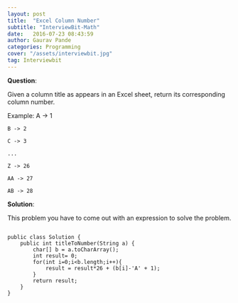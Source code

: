 ```yaml
---
layout: post
title:  "Excel Column Number"
subtitle: "InterviewBit-Math"
date:   2016-07-23 08:43:59
author: Gaurav Pande
categories: Programming
cover: "/assets/interviewbit.jpg"
tag: Interviewbit
---
```


**Question**:

Given a column title as appears in an Excel sheet, return its corresponding column number.

Example:
    A -> 1
    
    B -> 2
    
    C -> 3
    
    ...
    
    Z -> 26
    
    AA -> 27
    
    AB -> 28 


**Solution**:
 
This problem you have to come out with an expression to solve the problem.

```Language-java

public class Solution {
	public int titleToNumber(String a) {
	    char[] b = a.toCharArray();
	    int result= 0;
	    for(int i=0;i<b.length;i++){
	        result = result*26 + (b[i]-'A' + 1);
	    }
	    return result;
	}
}

```


